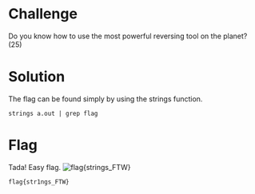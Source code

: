 # Challenge
Do you know how to use the most powerful reversing tool on the planet? (25)

# Solution
The flag can be found simply by using the strings function.

```
strings a.out | grep flag
```

# Flag
Tada! Easy flag.
![flag{strings_FTW}](../blob/strings_FTW.png)

```
flag{str1ngs_FTW}
```
